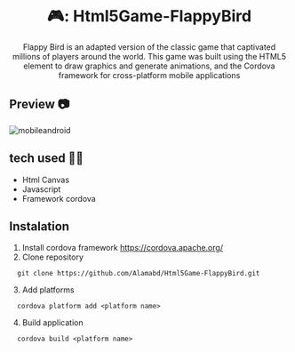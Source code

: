 <h1 align="center">🎮: Html5Game-FlappyBird</h1>

<div align="center">
    Flappy Bird is an adapted version of the classic game that captivated millions of players around the world.
    This game was built using the HTML5 <canvas> element to draw graphics and generate animations, and the Cordova framework for cross-platform mobile applications
</div>

## Preview 📷
![mobileandroid](https://github.com/Alamabd/Html5Game-FlappyBird/assets/115331322/aa39a4a0-c290-4195-a155-dbc4abf4d6a0)

## tech used 👨‍💻
- Html Canvas
- Javascript
- Framework cordova
## Instalation
1. Install cordova framework
   <a href="https://cordova.apache.org/">https://cordova.apache.org/</a>
2. Clone repository
   
```git
  git clone https://github.com/Alamabd/Html5Game-FlappyBird.git
```
3. Add platforms
   
```
  cordova platform add <platform name>
```
4. Build application
   
```
  cordova build <platform name>
```
